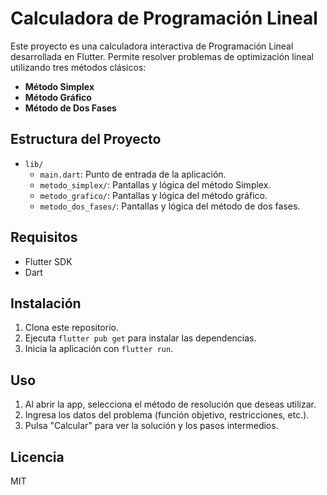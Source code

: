 # Calculadora de Programación Lineal

Este proyecto es una calculadora interactiva de Programación Lineal desarrollada en Flutter. Permite resolver problemas de optimización lineal utilizando tres métodos clásicos:

- **Método Simplex**
- **Método Gráfico**
- **Método de Dos Fases**

## Estructura del Proyecto

- `lib/`
  - `main.dart`: Punto de entrada de la aplicación.
  - `metodo_simplex/`: Pantallas y lógica del método Simplex.
  - `metodo_grafico/`: Pantallas y lógica del método gráfico.
  - `metodo_dos_fases/`: Pantallas y lógica del método de dos fases.

## Requisitos

- Flutter SDK
- Dart

## Instalación

1. Clona este repositorio.
2. Ejecuta `flutter pub get` para instalar las dependencias.
3. Inicia la aplicación con `flutter run`.

## Uso

1. Al abrir la app, selecciona el método de resolución que deseas utilizar.
2. Ingresa los datos del problema (función objetivo, restricciones, etc.).
3. Pulsa "Calcular" para ver la solución y los pasos intermedios.

## Licencia

MIT
